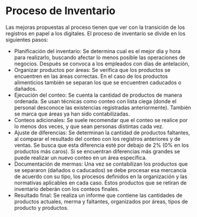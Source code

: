 # Proceso de Inventario

Las mejoras propuestas al proceso tienen que ver con la transición de los registros en papel a los digitales. El proceso de inventario se divide en los siguientes pasos:

- Planificación del inventario: Se determina cual es el mejor dia y hora para realizarlo, buscando afectar lo menos posible las operaciones de negocios. Después se convoca a los empleados con días de antelación,
- Organizar productos por áreas: Se verifica que los productos se encuentren en las áreas correctas. En el caso de los productos alimenticios también se separan los que se encuentren caducados o dañados.
- Ejecución del conteo: Se cuenta la cantidad de productos de manera ordenada. Se usan técnicas como conteo con lista ciega (donde el personal desconoce las existencias registradas anteriormente). También se marca que áreas ya han sido contabilizadas.
- Conteos adicionales: Se suele recomendar que el conteo se realice por lo menos dos veces, y que sean personas distintas cada vez.
- Ajuste de diferencias: Se determinan la cantidad de productos faltantes, al comparar el resultado del conteo con los registros anteriores y de ventas. Se busca que esta diferencia esté por debajo de 2% (0% en los productos más caros). Si se encuentran diferencias más grandes se puede realizar un nuevo conteo en un área específica.
- Documentación de mermas: Una vez se contabilizan los productos que se separaron (dañados o caducados) se debe procesar esa mercancía de acuerdo con su tipo, los procesos definidos en la organización y las normativas aplicables en cada caso. Estos productos que se retiran de inventario deberán con los conteos finales.
- Resultado final: Se realiza un informe que contiene las cantidades de productos actuales, merma y faltantes, organizados por áreas, tipos de producto y productos.
